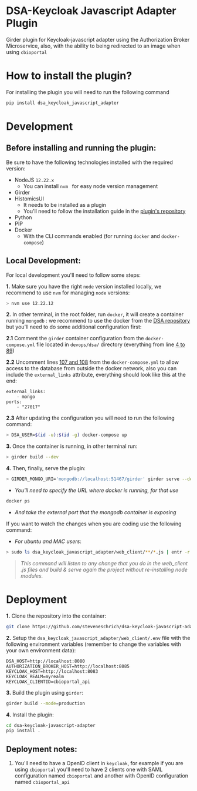 # DSA-Keycloak Javascript Adapter Plugin

Girder plugin for Keycloak-javascript adapter using the Authorization Broker Microservice, also, with the ability to being redirected to an image when using `cbioportal`
 
# How to install the plugin?

For installing the plugin you will need to run the following command
```bash
pip install dsa_keycloak_javascript_adapter
```
# Development
## Before installing and running the plugin:
Be sure to have the following technologies installed with the required version:

 - NodeJS `12.22.x`
	 - You can install `nvm ` for easy node version management
 - Girder
 - HistomicsUI
	 - It needs to be installed as a plugin
	 - You'll need to follow the installation guide in the [plugin's repository](https://github.com/DigitalSlideArchive/HistomicsUI#installation)
 - Python
 - PIP
 - Docker
	 - With the CLI commands enabled (for running `docker` and `docker-compose`)

## Local Development:
For local development you'll need to follow some steps:

 **1.** Make sure you have the right `node` version installed locally, we recommend to use `nvm` for managing `node` versions:
```bash
> nvm use 12.22.12
```
**2.** In other terminal, in the root folder, run `docker`, it will create a container running `mongodb` : 
we recommend to use the docker from the [DSA repository](https://github.com/DigitalSlideArchive/digital_slide_archive/tree/master/devops/dsa) but you'll need to do some additional configuration first:

**2.1** Comment the `girder`  container configuration from the `docker-compose.yml` file located in `devops/dsa/` directory (everything from line [4 to 89](https://github.com/DigitalSlideArchive/digital_slide_archive/blob/master/devops/dsa/docker-compose.yml#L4-L89))

**2.2** Uncomment lines [107 and 108](https://github.com/DigitalSlideArchive/digital_slide_archive/blob/master/devops/dsa/docker-compose.yml#L107-L108) from the `docker-compose.yml` to allow access to the database from outside the docker network, also you can include the `external_links` attribute, everything should look like this at the end:
```
external_links:
	- mongo
ports:
	- "27017"
```

**2.3** After updating the configuration you will need to run the following command:
```bash
> DSA_USER=$(id -u):$(id -g) docker-compose up
```

**3.** Once the container is running, in other terminal run:
```bash
> girder build --dev
```
**4.** Then, finally, serve the plugin:
```bash
> GIRDER_MONGO_URI='mongodb://localhost:51467/girder' girder serve --dev
```
* *You'll need to specify the URL where docker is running, for that use* 
```bash
docker ps
```
* *And take the external port that the mongodb container is exposing*

If you want to watch the changes when you are coding use the following command:
- *For ubuntu and MAC users*:
```bash
> sudo ls dsa_keycloak_javascript_adapter/web_client/**/*.js | entr -r -s 'girder build --dev --no-reinstall && GIRDER_MONGO_URI='mongodb://localhost:61784/girder' girder serve --dev'
```
> *This command will listen to any change that you do in the web_client .js files and build & serve again the project without re-installing node modules.*

# Deployment
**1.** Clone the repository into the container:
```bash
git clone https://github.com/steveneschrich/dsa-keycloak-javascript-adapter.git
```

**2.** Setup the `dsa_keycloak_javascript_adapter/web_client/.env` file with the following environment variables (remember to change the variables with your own environment data):
```
DSA_HOST=http://localhost:8080
AUTHORIZATION_BROKER_HOST=http://localhost:8085
KEYCLOAK_HOST=http://localhost:8083
KEYCLOAK_REALM=myrealm
KEYCLOAK_CLIENTID=cbioportal_api
```

**3.** Build the plugin using `girder`:
```bash
girder build --mode=production
```

**4.** Install the plugin:
```bash
cd dsa-keycloak-javascript-adapter
pip install .
```

## Deployment notes:
1. You'll need to have a OpenID client in `keycloak`, for example if you are using `cbioportal` you'll need to have 2 clients one with SAML configuration named `cbioportal` and another with OpenID configuration named `cbioportal_api`